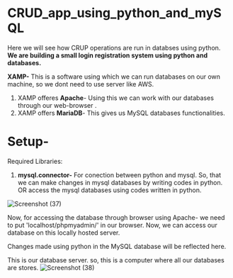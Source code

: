 # CRUD_app_using_python_and_mySQL
Here we will see how CRUP operations are run in databses using python.
**We are building a small login registration system using python and databases.**

**XAMP-** This is a software using which we can run databases on our own machine, so we dont need to use server like AWS.
1. XAMP offeres **Apache**- Using this we can work with our databases through our web-browser .
2. XAMP offers **MariaDB**- This gives us MySQL databases functionalities.


# Setup-
Required Libraries:
1. **mysql.connector-** For conection between python and mysql. So, that we can make changes in mysql databases by writing codes in python. OR access the mysql databases using codes written in python.

![Screenshot (37)](https://user-images.githubusercontent.com/92416952/181185243-70e20372-4f0e-4a05-ade6-50ef53c46fdc.png)

Now, for accessing the database through browser using Apache- we need to put 'localhost/phpmyadmin/' in our browser. Now, we can access our database on this locally hosted server. 

Changes made using python in the MySQL database will be reflected here.

This is our database server. so, this is a computer where all our databases are stores.
![Screenshot (38)](https://user-images.githubusercontent.com/92416952/181186719-0412fa04-4e27-4f7b-a18b-044641ad014a.png)
